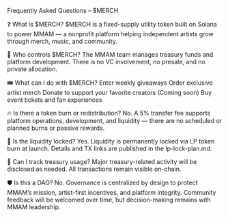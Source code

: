 Frequently Asked Questions – $MERCH

❓ What is $MERCH?
$MERCH is a fixed-supply utility token built on Solana to power MMAM — a nonprofit platform helping independent artists grow through merch, music, and community.

🤝 Who controls $MERCH?
The MMAM team manages treasury funds and platform development. There is no VC involvement, no presale, and no private allocation.

🎟 What can I do with $MERCH?
Enter weekly giveaways
Order exclusive artist merch
Donate to support your favorite creators
(Coming soon) Buy event tickets and fan experiences

🔥 Is there a token burn or redistribution?
No. A 5% transfer fee supports platform operations, development, and liquidity — there are no scheduled or planned burns or passive rewards.

🔐 Is the liquidity locked?
Yes. Liquidity is permanently locked via LP token burn at launch. Details and TX links are published in the lp-lock-plan.md.

🧾 Can I track treasury usage?
Major treasury-related activity will be disclosed as needed. All transactions remain visible on-chain.

🛡 Is this a DAO?
No. Governance is centralized by design to protect MMAM’s mission, artist-first incentives, and platform integrity. Community feedback will be welcomed over time, but decision-making remains with MMAM leadership.

